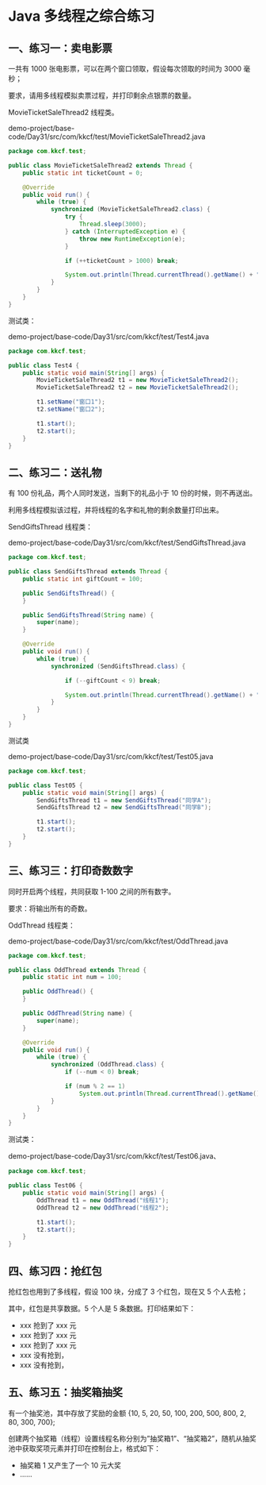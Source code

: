 # Java 多线程之综合练习

## 一、练习一：卖电影票

一共有 1000 张电影票，可以在两个窗口领取，假设每次领取的时间为 3000 毫秒；

要求，请用多线程模拟卖票过程，并打印剩余点银票的数量。

MovieTicketSaleThread2 线程类。

demo-project/base-code/Day31/src/com/kkcf/test/MovieTicketSaleThread2.java

```java
package com.kkcf.test;

public class MovieTicketSaleThread2 extends Thread {
    public static int ticketCount = 0;

    @Override
    public void run() {
        while (true) {
            synchronized (MovieTicketSaleThread2.class) {
                try {
                    Thread.sleep(3000);
                } catch (InterruptedException e) {
                    throw new RuntimeException(e);
                }

                if (++ticketCount > 1000) break;

                System.out.println(Thread.currentThread().getName() + "正在卖第" + (ticketCount) + "张票");
            }
        }
    }
}
```

测试类：

demo-project/base-code/Day31/src/com/kkcf/test/Test4.java

```java
package com.kkcf.test;

public class Test4 {
    public static void main(String[] args) {
        MovieTicketSaleThread2 t1 = new MovieTicketSaleThread2();
        MovieTicketSaleThread2 t2 = new MovieTicketSaleThread2();

        t1.setName("窗口1");
        t2.setName("窗口2");

        t1.start();
        t2.start();
    }
}
```

## 二、练习二：送礼物

有 100 份礼品，两个人同时发送，当剩下的礼品小于 10 份的时候，则不再送出。

利用多线程模拟该过程，并将线程的名字和礼物的剩余数量打印出来。

SendGiftsThread 线程类：

demo-project/base-code/Day31/src/com/kkcf/test/SendGiftsThread.java

```java
package com.kkcf.test;

public class SendGiftsThread extends Thread {
    public static int giftCount = 100;

    public SendGiftsThread() {
    }

    public SendGiftsThread(String name) {
        super(name);
    }

    @Override
    public void run() {
        while (true) {
            synchronized (SendGiftsThread.class) {

                if (--giftCount < 9) break;

                System.out.println(Thread.currentThread().getName() + "送出了一份礼物，还剩" + giftCount + "个礼物");
            }
        }
    }
}
```

测试类

demo-project/base-code/Day31/src/com/kkcf/test/Test05.java

```java
package com.kkcf.test;

public class Test05 {
    public static void main(String[] args) {
        SendGiftsThread t1 = new SendGiftsThread("同学A");
        SendGiftsThread t2 = new SendGiftsThread("同学B");

        t1.start();
        t2.start();
    }
}
```

## 三、练习三：打印奇数数字

同时开启两个线程，共同获取 1-100 之间的所有数字。

要求：将输出所有的奇数。

OddThread 线程类：

demo-project/base-code/Day31/src/com/kkcf/test/OddThread.java

```java
package com.kkcf.test;

public class OddThread extends Thread {
    public static int num = 100;

    public OddThread() {
    }

    public OddThread(String name) {
        super(name);
    }

    @Override
    public void run() {
        while (true) {
            synchronized (OddThread.class) {
                if (--num < 0) break;

                if (num % 2 == 1)
                    System.out.println(Thread.currentThread().getName() + "获取到奇数：" + num);
            }
        }
    }
}
```

测试类：

demo-project/base-code/Day31/src/com/kkcf/test/Test06.java、

```java
package com.kkcf.test;

public class Test06 {
    public static void main(String[] args) {
        OddThread t1 = new OddThread("线程1");
        OddThread t2 = new OddThread("线程2");

        t1.start();
        t2.start();
    }
}
```

## 四、练习四：抢红包

抢红包也用到了多线程，假设 100 块，分成了 3 个红包，现在又 5 个人去枪；

其中，红包是共享数据。5 个人是 5 条数据。打印结果如下：

- xxx 抢到了 xxx 元
- xxx 抢到了 xxx 元
- xxx 抢到了 xxx 元
- xxx 没有抢到，
- xxx 没有抢到，

## 五、练习五：抽奖箱抽奖

有一个抽奖池，其中存放了奖励的金额 {10, 5, 20, 50, 100, 200, 500, 800, 2, 80, 300, 700};

创建两个抽奖箱（线程）设置线程名称分别为”抽奖箱1”、“抽奖箱2”，随机从抽奖池中获取奖项元素并打印在控制台上，格式如下：

- 抽奖箱 1 又产生了一个 10 元大奖
- ……
